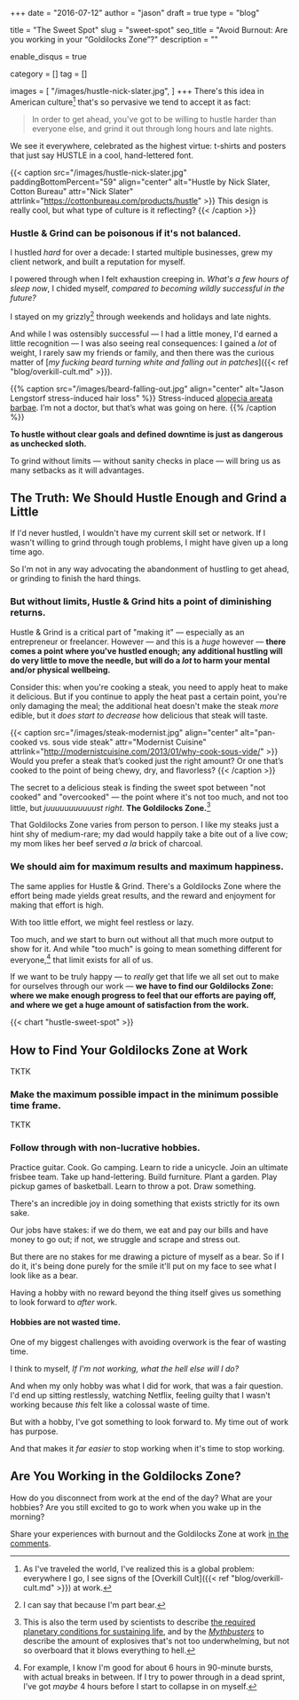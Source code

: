 +++
date = "2016-07-12"
author = "jason"
draft = true
type = "blog"

title = "The Sweet Spot"
slug = "sweet-spot"
seo_title = "Avoid Burnout: Are you working in your “Goldilocks Zone”?"
description = ""

enable_disqus = true

category = []
tag = []

images = [
    "/images/hustle-nick-slater.jpg",
]
+++
There's this idea in American culture[^worldwide] that's so pervasive we tend to accept it as fact:

[^worldwide]:
    As I've traveled the world, I've realized this is a global problem: everywhere I go, I see signs of the [Overkill Cult]({{< ref "blog/overkill-cult.md" >}}) at work.

> In order to get ahead, you've got to be willing to hustle harder than everyone else, and grind it out through long hours and late nights.

We see it everywhere, celebrated as the highest virtue: t-shirts and posters that just say HUSTLE in a cool, hand-lettered font.

{{< caption src="/images/hustle-nick-slater.jpg"
            paddingBottomPercent="59"
            align="center"
            alt="Hustle by Nick Slater, Cotton Bureau"
            attr="Nick Slater"
            attrlink="https://cottonbureau.com/products/hustle" >}}
    This design is really cool, but what type of culture is it reflecting?
{{< /caption >}}

### Hustle & Grind can be poisonous if it's not balanced.

I hustled _hard_ for over a decade: I started multiple businesses, grew my client network, and built a reputation for myself.

I powered through when I felt exhaustion creeping in. _What's a few hours of sleep now_, I chided myself, _compared to becoming wildly successful in the future?_

I stayed on my grizzly[^grizzly] through weekends and holidays and late nights.

[^grizzly]:
    I can say that because I'm part bear.

And while I was ostensibly successful — I had a little money, I'd earned a little recognition — I was also seeing real consequences: I gained a _lot_ of weight, I rarely saw my friends or family, and then there was the curious matter of [_my fucking beard turning white and falling out in patches_]({{< ref "blog/overkill-cult.md" >}}).

{{% caption src="/images/beard-falling-out.jpg"
            align="center"
            alt="Jason Lengstorf stress-induced hair loss" %}}
  Stress-induced [alopecia areata barbae](https://en.wikipedia.org/wiki/Alopecia_areata). I’m not a doctor, but that’s what was going on here.
{{% /caption %}}

**To hustle without clear goals and defined downtime is just as dangerous as unchecked sloth.**

To grind without limits — without sanity checks in place — will bring us as many setbacks as it will advantages.

## The Truth: We Should Hustle Enough and Grind a Little

If I'd never hustled, I wouldn't have my current skill set or network. If I wasn't willing to grind through tough problems, I might have given up a long time ago.

So I'm not in any way advocating the abandonment of hustling to get ahead, or grinding to finish the hard things.

### But without limits, Hustle & Grind hits a point of diminishing returns.

Hustle & Grind is a critical part of "making it" — especially as an entrepreneur or freelancer. However — and this is a _huge_ however — **there comes a point where you've hustled enough; any additional hustling will do very little to move the needle, but will do a _lot_ to harm your mental and/or physical wellbeing.**

Consider this: when you're cooking a steak, you need to apply heat to make it delicious. But if you continue to apply the heat past a certain point, you're only damaging the meal; the additional heat doesn't make the steak _more_ edible, but it _does start to decrease_ how delicious that steak will taste.

{{< caption src="/images/steak-modernist.jpg"
            align="center"
            alt="pan-cooked vs. sous vide steak"
            attr="Modernist Cuisine"
            attrlink="http://modernistcuisine.com/2013/01/why-cook-sous-vide/" >}}
    Would you prefer a steak that’s cooked just the right amount? Or one that’s cooked to the point of being chewy, dry, and flavorless?
{{< /caption >}}

The secret to a delicious steak is finding the sweet spot between "not cooked" and "overcooked" — the point where it's not too much, and not too little, but _juuuuuuuuuuust right_. **The Goldilocks Zone.**[^gz]

[^gz]:
    This is also the term used by scientists to describe [the required planetary conditions for sustaining life](http://science.nasa.gov/science-news/science-at-nasa/2003/02oct_goldilocks/), and by the [_Mythbusters_](http://www.discovery.com/tv-shows/mythbusters/videos/the-goldilocks-zone/) to describe the amount of explosives that's not too underwhelming, but not so overboard that it blows everything to hell.

That Goldilocks Zone varies from person to person. I like my steaks just a hint shy of medium-rare; my dad would happily take a bite out of a live cow; my mom likes her beef served _a la_ brick of charcoal.

### We should aim for maximum results and maximum happiness.

The same applies for Hustle & Grind. There's a Goldilocks Zone where the effort being made yields great results, and the reward and enjoyment for making that effort is high.

With too little effort, we might feel restless or lazy.

Too much, and we start to burn out without all that much more output to show for it. And while "too much" is going to mean something different for everyone,[^limits] that limit exists for all of us.

[^limits]:
    For example, I know I'm good for about 6 hours in 90-minute bursts, with actual breaks in between. If I try to power through in a dead sprint, I've got _maybe_ 4 hours before I start to collapse in on myself.

If we want to be truly happy — to _really_ get that life we all set out to make for ourselves through our work — **we have to find our Goldilocks Zone: where we make enough progress to feel that our efforts are paying off, and where we get a huge amount of satisfaction from the work.**

{{< chart "hustle-sweet-spot" >}}

## How to Find Your Goldilocks Zone at Work

TKTK

### Make the maximum possible impact in the minimum possible time frame.

TKTK

### Follow through with non-lucrative hobbies.

Practice guitar. Cook. Go camping. Learn to ride a unicycle. Join an ultimate frisbee team. Take up hand-lettering. Build furniture. Plant a garden. Play pickup games of basketball. Learn to throw a pot. Draw something.

There's an incredible joy in doing something that exists strictly for its own sake.

Our jobs have stakes: if we do them, we eat and pay our bills and have money to go out; if not, we struggle and scrape and stress out.

But there are no stakes for me drawing a picture of myself as a bear. So if I do it, it's being done purely for the smile it'll put on my face to see what I look like as a bear.

Having a hobby with no reward beyond the thing itself gives us something to look forward to _after_ work.

#### Hobbies are not wasted time.

One of my biggest challenges with avoiding overwork is the fear of wasting time.

I think to myself, _If I'm not working, what the hell else will I do?_

And when my only hobby was what I did for work, that was a fair question. I'd end up sitting restlessly, watching Netflix, feeling guilty that I wasn't working because _this_ felt like a colossal waste of time.

But with a hobby, I've got something to look forward to. My time out of work has purpose.

And that makes it _far easier_ to stop working when it's time to stop working.

## Are You Working in the Goldilocks Zone?

How do you disconnect from work at the end of the day? What are your hobbies? Are you still excited to go to work when you wake up in the morning?

Share your experiences with burnout and the Goldilocks Zone at work [in the comments](#comments).
